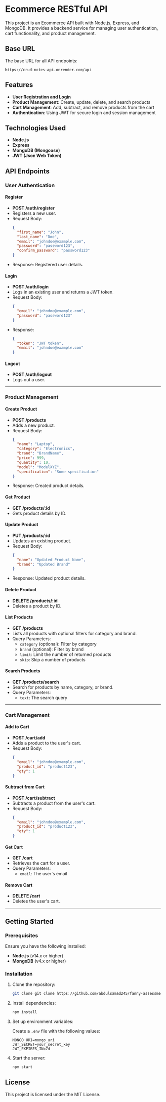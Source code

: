 # Ecommerce RESTful API

This project is an Ecommerce API built with Node.js, Express, and MongoDB. It provides a backend service for managing user authentication, cart functionality, and product management.

## Base URL

The base URL for all API endpoints:

```
https://crud-notes-api.onrender.com/api
```

## Features

- **User Registration and Login**
- **Product Management**: Create, update, delete, and search products
- **Cart Management**: Add, subtract, and remove products from the cart
- **Authentication**: Using JWT for secure login and session management

## Technologies Used

- **Node.js**
- **Express**
- **MongoDB (Mongoose)**
- **JWT (Json Web Token)**

## API Endpoints

### User Authentication

#### Register
- **POST /auth/register**
- Registers a new user.
- Request Body:
  ```json
  {
    "first_name": "John",
    "last_name": "Doe",
    "email": "johndoe@example.com",
    "password": "password123",
    "confirm_password": "password123"
  }
  ```
- Response: Registered user details.

#### Login
- **POST /auth/login**
- Logs in an existing user and returns a JWT token.
- Request Body:
  ```json
  {
    "email": "johndoe@example.com",
    "password": "password123"
  }
  ```
- Response:
  ```json
  {
    "token": "JWT token",
    "email": "johndoe@example.com"
  }
  ```

#### Logout
- **POST /auth/logout**
- Logs out a user.

---

### Product Management

#### Create Product
- **POST /products**
- Adds a new product.
- Request Body:
  ```json
  {
    "name": "Laptop",
    "category": "Electronics",
    "brand": "BrandName",
    "price": 999,
    "quantity": 10,
    "model": "ModelXYZ",
    "specification": "Some specification"
  }
  ```
- Response: Created product details.

#### Get Product
- **GET /products/:id**
- Gets product details by ID.

#### Update Product
- **PUT /products/:id**
- Updates an existing product.
- Request Body:
  ```json
  {
    "name": "Updated Product Name",
    "brand": "Updated Brand"
  }
  ```
- Response: Updated product details.

#### Delete Product
- **DELETE /products/:id**
- Deletes a product by ID.

#### List Products
- **GET /products**
- Lists all products with optional filters for category and brand.
- Query Parameters:
  - `category` (optional): Filter by category
  - `brand` (optional): Filter by brand
  - `limit`: Limit the number of returned products
  - `skip`: Skip a number of products

#### Search Products
- **GET /products/search**
- Search for products by name, category, or brand.
- Query Parameters:
  - `text`: The search query

---

### Cart Management

#### Add to Cart
- **POST /cart/add**
- Adds a product to the user's cart.
- Request Body:
  ```json
  {
    "email": "johndoe@example.com",
    "product_id": "product123",
    "qty": 1
  }
  ```

#### Subtract from Cart
- **POST /cart/subtract**
- Subtracts a product from the user's cart.
- Request Body:
  ```json
  {
    "email": "johndoe@example.com",
    "product_id": "product123",
    "qty": 1
  }
  ```

#### Get Cart
- **GET /cart**
- Retrieves the cart for a user.
- Query Parameters:
  - `email`: The user's email

#### Remove Cart
- **DELETE /cart**
- Deletes the user's cart.

---

## Getting Started

### Prerequisites
Ensure you have the following installed:
- **Node.js** (v14.x or higher)
- **MongoDB** (v4.x or higher)

### Installation

1. Clone the repository:

   ```bash
   git clone git clone https://github.com/abdulsamad245/fanny-assessment.git
   ```

2. Install dependencies:

   ```bash
   npm install
   ```

3. Set up environment variables:

   Create a `.env` file with the following values:

   ```env
   MONGO_URI=mongo_uri
   JWT_SECRET=your_secret_key
   JWT_EXPIRES_IN=7d
   ```

4. Start the server:

   ```bash
   npm start
   ```

## License

This project is licensed under the MIT License.

